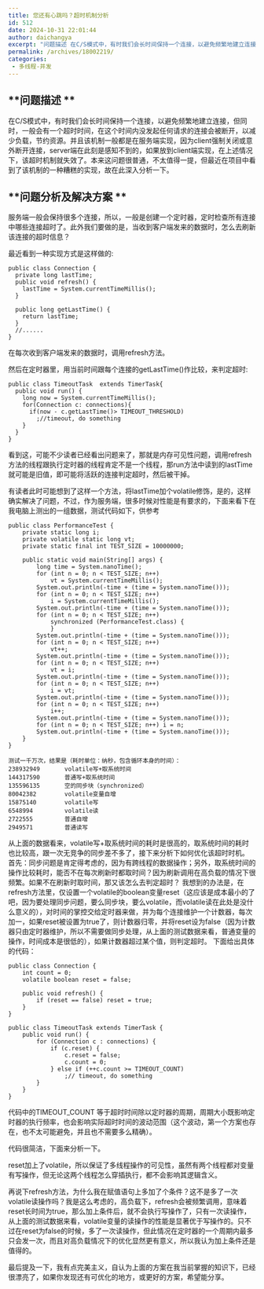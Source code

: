 ```yaml
---
title: 您还有心跳吗？超时机制分析
id: 512
date: 2024-10-31 22:01:44
author: daichangya
excerpt: "问题描述 在C/S模式中，有时我们会长时间保持一个连接，以避免频繁地建立连接，但同时，一般会有一个超时时间，在这个时间内没发起任何请求的连接会被断开，以减少负载，节约资源。并且该机制一般都是在服务端实现，因为client强制关闭或意外断开连接，server端在此刻是感知不到的，如果放到client端实现，在上"
permalink: /archives/18002219/
categories:
 - 多线程-并发
---
```


 

## **问题描述 **

在C/S模式中，有时我们会长时间保持一个连接，以避免频繁地建立连接，但同时，一般会有一个超时时间，在这个时间内没发起任何请求的连接会被断开，以减少负载，节约资源。并且该机制一般都是在服务端实现，因为client强制关闭或意外断开连接，server端在此刻是感知不到的，如果放到client端实现，在上述情况下，该超时机制就失效了。本来这问题很普通，不太值得一提，但最近在项目中看到了该机制的一种糟糕的实现，故在此深入分析一下。

## **问题分析及解决方案 **

服务端一般会保持很多个连接，所以，一般是创建一个定时器，定时检查所有连接中哪些连接超时了。此外我们要做的是，当收到客户端发来的数据时，怎么去刷新该连接的超时信息？

最近看到一种实现方式是这样做的:

```
public class Connection {
  private long lastTime;
  public void refresh() {
    lastTime = System.currentTimeMillis();
  }
 
  public long getLastTime() {
    return lastTime;
  }
  //......
}
```

在每次收到客户端发来的数据时，调用refresh方法。

然后在定时器里，用当前时间跟每个连接的getLastTime()作比较，来判定超时:

```
public class TimeoutTask  extends TimerTask{
  public void run() {
    long now = System.currentTimeMillis();
    for(Connection c: connections){
      if(now - c.getLastTime()> TIMEOUT_THRESHOLD)
        ;//timeout, do something
    }
  }
}
```

看到这，可能不少读者已经看出问题来了，那就是内存可见性问题，调用refresh方法的线程跟执行定时器的线程肯定不是一个线程，那run方法中读到的lastTime就可能是旧值，即可能将活跃的连接判定超时，然后被干掉。

有读者此时可能想到了这样一个方法，将lastTime加个volatile修饰，是的，这样确实解决了问题，不过，作为服务端，很多时候对性能是有要求的，下面来看下在我电脑上测出的一组数据，测试代码如下，供参考

```
public class PerformanceTest {
    private static long i;
    private volatile static long vt;
    private static final int TEST_SIZE = 10000000;

    public static void main(String[] args) {
        long time = System.nanoTime();
        for (int n = 0; n < TEST_SIZE; n++)
            vt = System.currentTimeMillis();
        System.out.println(-time + (time = System.nanoTime()));
        for (int n = 0; n < TEST_SIZE; n++)
            i = System.currentTimeMillis();
        System.out.println(-time + (time = System.nanoTime()));
        for (int n = 0; n < TEST_SIZE; n++)
            synchronized (PerformanceTest.class) {
            }
        System.out.println(-time + (time = System.nanoTime()));
        for (int n = 0; n < TEST_SIZE; n++)
            vt++;
        System.out.println(-time + (time = System.nanoTime()));
        for (int n = 0; n < TEST_SIZE; n++)
            vt = i;
        System.out.println(-time + (time = System.nanoTime()));
        for (int n = 0; n < TEST_SIZE; n++)
            i = vt;
        System.out.println(-time + (time = System.nanoTime()));
        for (int n = 0; n < TEST_SIZE; n++)
            i++;
        System.out.println(-time + (time = System.nanoTime()));
        for (int n = 0; n < TEST_SIZE; n++) i = n;
        System.out.println(-time + (time = System.nanoTime()));
    }
}

```

	测试一千万次，结果是（耗时单位：纳秒，包含循环本身的时间）：
	238932949       volatile写+取系统时间
	144317590       普通写+取系统时间
	135596135       空的同步块（synchronized）
	80042382        volatile变量自增
	15875140        volatile写
	6548994         volatile读
	2722555         普通自增
	2949571         普通读写

从上面的数据看来，volatile写+取系统时间的耗时是很高的，取系统时间的耗时也比较高，跟一次无竞争的同步差不多了，接下来分析下如何优化该超时时机。 首先：同步问题是肯定得考虑的，因为有跨线程的数据操作；另外，取系统时间的操作比较耗时，能否不在每次刷新时都取时间？因为刷新调用在高负载的情况下很频繁。如果不在刷新时取时间，那又该怎么去判定超时？ 我想到的办法是，在refresh方法里，仅设置一个volatile的boolean变量reset（这应该是成本最小的了吧，因为要处理同步问题，要么同步块，要么volatile，而volatile读在此处是没什么意义的），对时间的掌控交给定时器来做，并为每个连接维护一个计数器，每次加一，如果reset被设置为true了，则计数器归零，并将reset设为false（因为计数器只由定时器维护，所以不需要做同步处理，从上面的测试数据来看，普通变量的操作，时间成本是很低的），如果计数器超过某个值，则判定超时。 下面给出具体的代码：

```
public class Connection {
    int count = 0;
    volatile boolean reset = false;

    public void refresh() {
        if (reset == false) reset = true;
    }
}

public class TimeoutTask extends TimerTask {
    public void run() {
        for (Connection c : connections) {
            if (c.reset) {
                c.reset = false;
                c.count = 0;
            } else if (++c.count >= TIMEOUT_COUNT)
                ;// timeout, do something
        }
    }
}
```

代码中的TIMEOUT_COUNT 等于超时时间除以定时器的周期，周期大小既影响定时器的执行频率，也会影响实际超时时间的波动范围（这个波动，第一个方案也存在，也不太可能避免，并且也不需要多么精确）。

代码很简洁，下面来分析一下。

reset加上了volatile，所以保证了多线程操作的可见性，虽然有两个线程都对变量有写操作，但无论这两个线程怎么穿插执行，都不会影响其逻辑含义。

再说下refresh方法，为什么我在赋值语句上多加了个条件？这不是多了一次volatile读操作吗？我是这么考虑的，高负载下，refresh会被频繁调用，意味着reset长时间为true，那么加上条件后，就不会执行写操作了，只有一次读操作，从上面的测试数据来看，volatile变量的读操作的性能是显著优于写操作的。只不过在reset为false的时候，多了一次读操作，但此情况在定时器的一个周期内最多只会发一次，而且对高负载情况下的优化显然更有意义，所以我认为加上条件还是值得的。

最后提及一下，我有点完美主义，自认为上面的方案在我当前掌握的知识下，已经很漂亮了，如果你发现还有可优化的地方，或更好的方案，希望能分享。